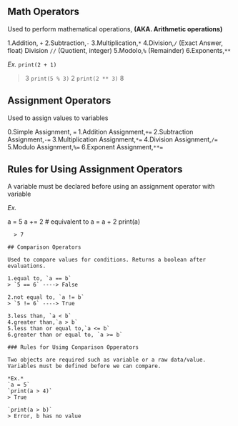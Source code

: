 ## Math Operators
Used to perform mathematical operations, __(AKA. Arithmetic operations)__

1.Addition, `+`
2.Subtraction,`-`
3.Multiplication,`*`
4.Division,`/` (Exact Answer, float)
  Division `//` (Quotient, integer)
5.Modolo,`%` (Remainder)
6.Exponents,`**`

*Ex.*
`print(2 + 1)`
  >3
`print(5 % 3)`
  >2
`print(2 ** 3)`
  >8

## Assignment Operators
Used to assign values to variables

0.Simple Assignment, `=`
1.Addition Assignment,`+=`
2.Subtraction Assignment,`-=`
3.Multiplication Assignment,`*=`
4.Division Assignment,`/=`
5.Modulo Assignment,`%=`
6.Exponent Assignment,`**=`

## Rules for Using Assignment Operators
A variable must be declared before using an assignment operator with variable

*Ex.*

a = 5
a += 2 # equivalent to a = a + 2
print(a)
```
  > 7

## Comparison Operators

Used to compare values for conditions. Returns a boolean after evaluations.

1.equal to, `a == b`
> `5 == 6` ----> False

2.not equal to, `a != b`
> `5 != 6` ----> True

3.less than, `a < b`
4.greater than,`a > b`
5.less than or equal to,`a <= b`
6.greater than or equal to, `a >= b`

### Rules for Usimg Conparison Opperators

Two objects are required such as variable or a raw data/value.
Variables must be defined before we can compare.

*Ex.*
`a = 5`
`print(a > 4)`
> True

`print(a > b)`
> Error, b has no value


